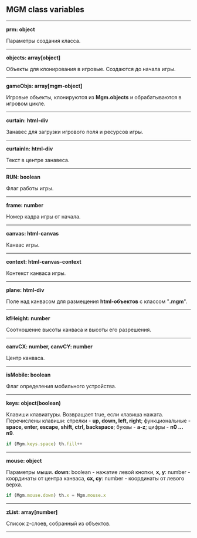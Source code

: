 ## MGM class variables
____

**prm: object**

Параметры создания класса.
____

**objects: array[object]**

Объекты для клонирования в игровые. Создаются до начала игры.
____

**gameObjs: array[mgm-object]**

Игровые объекты, клонируются из **Mgm.objects** и обрабатываются в игровом цикле.
____

**curtain: html-div**

Занавес для загрузки игрового поля и ресурсов игры.
____

**curtainIn: html-div**

Текст в центре занавеса.
____

**RUN: boolean**

Флаг работы игры.
____

**frame: number**

Номер кадра игры от начала.
____

**canvas: html-canvas**

Канвас игры.
____

**context: html-canvas-context**

Контекст канваса игры.
____

**plane: html-div**

Поле над канвасом для размещения **html-объектов** с классом "**.mgm**".
____

**kfHeight: number**

Соотношение высоты канваса и высоты его разрешения.
____

**canvCX: number, canvCY: number**

Центр канваса.
____

**isMobile: boolean**

Флаг определения мобильного устройства.
____

**keys: object(boolean)**

Клавиши клавиатуры. Возвращает true, если клавиша нажата.
Перечислены клавиши:
стрелки - **up, down, left, right**;
функциональные - **space, enter, escape, shift, ctrl, backspace**;
буквы - **a-z**;
цифры - **n0 ... n9**.
```js
if (Mgm.keys.space) th.fill++
```
____

**mouse: object**

Параметры мыши.
**down**: boolean - нажатие левой кнопки,
**x, y**: number - координаты от центра канваса,
**cx, cy**: number - координаты от левого верха.
```js
if (Mgm.mouse.down) th.x = Mgm.mouse.x
```
____

**zList: array[number]**

Список z-слоев, собранный из объектов.
____

